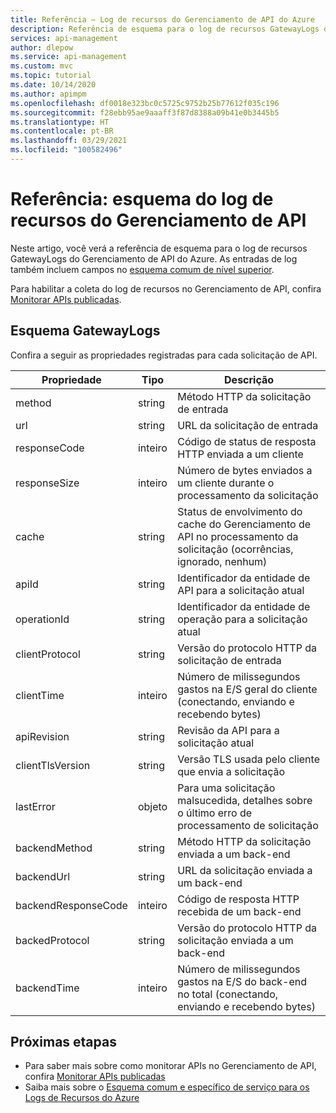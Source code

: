 ```yaml
---
title: Referência – Log de recursos do Gerenciamento de API do Azure
description: Referência de esquema para o log de recursos GatewayLogs do Gerenciamento de API do Azure
services: api-management
author: dlepow
ms.service: api-management
ms.custom: mvc
ms.topic: tutorial
ms.date: 10/14/2020
ms.author: apimpm
ms.openlocfilehash: df0018e323bc0c5725c9752b25b77612f035c196
ms.sourcegitcommit: f28ebb95ae9aaaff3f87d8388a09b41e0b3445b5
ms.translationtype: HT
ms.contentlocale: pt-BR
ms.lasthandoff: 03/29/2021
ms.locfileid: "100582496"
---
```

# <a name="reference-api-management-resource-log-schema"></a>Referência: esquema do log de recursos do Gerenciamento de API

Neste artigo, você verá a referência de esquema para o log de recursos GatewayLogs do Gerenciamento de API do Azure. As entradas de log também incluem campos no [esquema comum de nível superior](../azure-monitor/essentials/resource-logs-schema.md#top-level-common-schema).

Para habilitar a coleta do log de recursos no Gerenciamento de API, confira [Monitorar APIs publicadas](api-management-howto-use-azure-monitor.md#resource-logs).

## <a name="gatewaylogs-schema"></a>Esquema GatewayLogs

Confira a seguir as propriedades registradas para cada solicitação de API.

| Propriedade  | Tipo | Descrição |
| ------------- | ------------- | ------------- |
| method | string | Método HTTP da solicitação de entrada |
| url | string | URL da solicitação de entrada |
| responseCode | inteiro | Código de status de resposta HTTP enviada a um cliente |
| responseSize | inteiro | Número de bytes enviados a um cliente durante o processamento da solicitação | 
| cache | string | Status de envolvimento do cache do Gerenciamento de API no processamento da solicitação (ocorrências, ignorado, nenhum) | 
| apiId | string | Identificador da entidade de API para a solicitação atual | 
| operationId | string | Identificador da entidade de operação para a solicitação atual | 
| clientProtocol | string | Versão do protocolo HTTP da solicitação de entrada |
| clientTime | inteiro | Número de milissegundos gastos na E/S geral do cliente (conectando, enviando e recebendo bytes) | 
| apiRevision | string | Revisão da API para a solicitação atual | 
| clientTlsVersion| string | Versão TLS usada pelo cliente que envia a solicitação |
| lastError | objeto | Para uma solicitação malsucedida, detalhes sobre o último erro de processamento de solicitação | 
| backendMethod | string | Método HTTP da solicitação enviada a um back-end |
| backendUrl | string | URL da solicitação enviada a um back-end |
| backendResponseCode | inteiro | Código de resposta HTTP recebida de um back-end |
| backedProtocol | string | Versão do protocolo HTTP da solicitação enviada a um back-end |
| backendTime | inteiro | Número de milissegundos gastos na E/S do back-end no total (conectando, enviando e recebendo bytes) | 


## <a name="next-steps"></a>Próximas etapas

* Para saber mais sobre como monitorar APIs no Gerenciamento de API, confira [Monitorar APIs publicadas](api-management-howto-use-azure-monitor.md)
* Saiba mais sobre o [Esquema comum e específico de serviço para os Logs de Recursos do Azure](../azure-monitor/essentials/resource-logs-schema.md)

